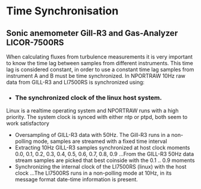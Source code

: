 # Time Synchronisation 
## Sonic anemometer Gill-R3 and Gas-Analyzer LICOR-7500RS

When calculating fluxes from turbulence measurements it is very important to know the time lag between samples from different instruments.  This time lag is considered constant, in order to use a constant time lag samples from instrument A and B must be time synchronized. In NPORTRAW 10Hz raw data from GILL-R3 and LI7500RS is synchronized using:
* ### The synchronized clock of the linux host system.
Linux is a realtime operating system and NPORTRAW runs with a high priority. The system clock is synced with either ntp or ptpd, both seem to work satisfactory
* Oversampling of GILL-R3 data with 50Hz.
The Gill-R3 runs in a non-polling mode, samples are streamed with a fixed time interval
* Extracting 10Hz GILL-R3 samples synchronized at host clock moments 0.0, 0.1, 0.2, 0.3, 0.4, 0.5, 0.6, 0.7, 0.8, 0.9
...From the GILL-R3 50Hz data stream samples are picked that best coinside with the 0.1 .. 0.9 moments 
* Synchronizing the internal clock of the LI7500RS (linux) with the host clock
...The LI7500RS runs in a non-polling mode at 10Hz, in its message format date-time information is present. 
